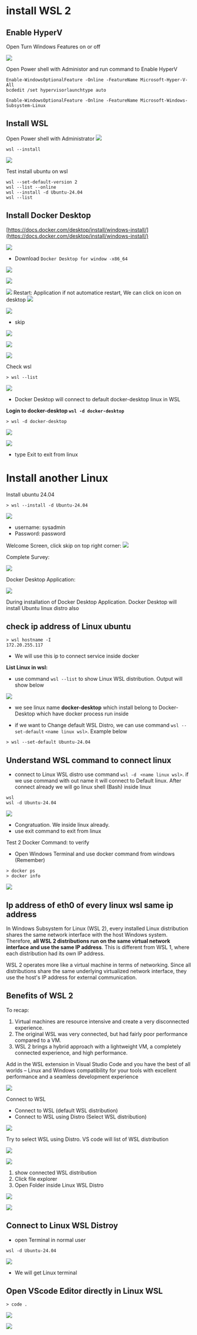 # install  WSL 2

## Enable HyperV
Open Turn Windows Features on or off

![](../assets/images/window_features.png)

Open Power shell with Administor and run command  to Enable HyperV

```
Enable-WindowsOptionalFeature -Online -FeatureName Microsoft-Hyper-V-All
bcdedit /set hypervisorlaunchtype auto

Enable-WindowsOptionalFeature -Online -FeatureName Microsoft-Windows-Subsystem-Linux
```

## Install WSL
Open Power shell with Administrator
![](../assets/images/powershell_admin.png)
```
wsl --install
```

![](../assets/images/install_wsl.png)

Test install ubuntu on wsl
```
wsl --set-default-version 2
wsl --list --online
wsl --install -d Ubuntu-24.04
wsl --list
```

## Install Docker Desktop
[https://docs.docker.com/desktop/install/windows-install/](https://docs.docker.com/desktop/install/windows-install/)

![](../assets/images/docker_desktop_web.png)
- Download ```Docker Desktop for window -x86_64```

![](../assets/images/docker_desktop_web2.png)

![](../assets/images/docker_desktop_web3.png)

![](../assets/images/docker_desktop_web4.png)
Restart: Application if not automatice restart, We can click on icon on desktop
![](../assets/images/docker_desktop_web5.png)

![](../assets/images/docker_desktop_web12.png)
- skip

![](../assets/images/docker_desktop_web13.png)

![](../assets/images/docker_desktop_web14.png)

![](../assets/images/docker_desktop_web15.png)

Check wsl 
```
> wsl --list
```
![](../assets/images/docker_desktop_web16.png)

- Docker Desktop will connect to default docker-desktop linux in WSL

**Login to docker-desktop ```wsl -d docker-desktop```**
```
> wsl -d docker-desktop
```
![](../assets/images/docker_desktop_web17.png)


![](../assets/images/docker_desktop_web18.png)

- type Exit to exit from linux

# Install  another  Linux
Install ubuntu 24.04 
```
> wsl --install -d Ubuntu-24.04
```
![](../assets/images/docker_desktop_web6.png)
- username: sysadmin
- Password: password

Welcome Screen, click skip on top right corner:
![](../assets/images/docker_desktop_web7.png)

Complete Survey:

![](../assets/images/docker_desktop_web8.png)

Docker Desktop Application:

![](../assets/images/docker_desktop_web9.png)


During installation of Docker Desktop Application. Docker Desktop will install Ubuntu linux distro also

## check ip address of Linux ubuntu
```
> wsl hostname -I
172.20.255.117
```
- We will use this ip to connect service inside docker

**List Linux in wsl:**
- use command ```wsl --list``` to show Linux WSL distribution. Output will show below

![](../assets/images/docker_desktop_web10.png)

- we see linux name **docker-desktop** which install belong to Docker-Desktop which have docker process run inside

- if we want to Change default WSL Distro, we can use command ```wsl --set-default```  `<name linux wsl>`. Example below


```
> wsl --set-default Ubuntu-24.04
```

## Understand WSL command to connect linux
- connect to Linux WSL distro use command ```wsl -d ```  `<name linux wsl>`. if we use command with out name it will connect to Default linux.
After connect already we will go linux shell (Bash) inside linux 

```
wsl 
wsl -d Ubuntu-24.04
```

![](../assets/images/wsl_connect_ubuntu2404.png)

- Congratuation. We inside linux already.
- use exit command to exit from linux


Test 2 Docker Command: to verify
- Open Windows Terminal and use docker command from windows (Remember)
```
> docker ps
> docker info
```

![](../assets/images/docker_desktop_web11.png)

## Ip address of eth0 of every linux wsl same ip address

In Windows Subsystem for Linux (WSL 2), every installed Linux distribution shares the same network interface with the host Windows system. Therefore, **all WSL 2 distributions run on the same virtual network interface and use the same IP address**. This is different from WSL 1, where each distribution had its own IP address.

WSL 2 operates more like a virtual machine in terms of networking. Since all distributions share the same underlying virtualized network interface, they use the host's IP address for external communication.


## Benefits of WSL 2
To recap:

1. Virtual machines are resource intensive and create a very disconnected experience.
2. The original WSL was very connected, but had fairly poor performance compared to a VM.
3. WSL 2 brings a hybrid approach with a lightweight VM, a completely connected experience, and high performance.


Add in the WSL extension in Visual Studio Code and you have the best of all worlds – Linux and Windows compatibility for your tools with excellent performance and a seamless development experience

![](../assets/images/vscode_container1.png)

Connect to WSL 
- Connect to WSL  (default WSL distribution)
- Connect to WSL using Distro (Select WSL distribution)

![](../assets/images/vscode_container2.png)

Try to select WSL using Distro. VS code will list of WSL distribution

![](../assets/images/vscode_container3.png)

![](../assets/images/vscode_container4.png)
1. show connected WSL distribution
2. Click file explorer
3. Open Folder inside Linux WSL Distro 

![](../assets/images/vscode_container5.png)

![](../assets/images/vscode_container6.png)

## Connect to Linux WSL Distroy
- open Terminal in normal user 
```
wsl -d Ubuntu-24.04
```
![](../assets/images/vscode_container7.png)

- We will get Linux terminal 

## Open VScode Editor directly in Linux WSL 

```
> code .
```
![](../assets/images/vscode_container8.png)

![](../assets/images/vscode_container9.png)